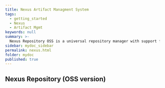 ```yaml
---
title: Nexus Artifact Managment System
tags:
  - getting_started
  - Nexus
  - Artifact Mgmt
keywords: null
summary: >-
  Nexus Repository OSS is a universal repository manager with support for all major package formats and types. And, oh yeah, it's completely FREE
sidebar: mydoc_sidebar
permalink: nexus.html
folder: mydoc
published: true
---
```


##  Nexus Repository (OSS version)
